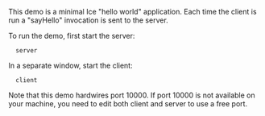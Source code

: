 This demo is a minimal Ice "hello world" application. Each time the
client is run a "sayHello" invocation is sent to the server.

To run the demo, first start the server:

      server

In a separate window, start the client:

      client

Note that this demo hardwires port 10000. If port 10000 is not
available on your machine, you need to edit both client and server
to use a free port.
